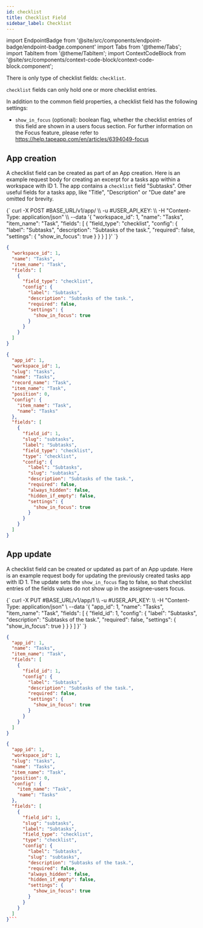 ```yaml
---
id: checklist
title: Checklist Field
sidebar_label: Checklist
---
```


import EndpointBadge from '@site/src/components/endpoint-badge/endpoint-badge.component'
import Tabs from '@theme/Tabs';
import TabItem from '@theme/TabItem';
import ContextCodeBlock from '@site/src/components/context-code-block/context-code-block.component';

There is only type of checklist fields: `checklist`.

`checklist` fields can only hold one or more checklist entries.

In addition to the common field properties, a checklist field has the following settings:

- `show_in_focus` (optional): boolean flag, whether the checklist entries of this field are shown in a users focus section. For further information on the Focus feature, please refer to https://help.tapeapp.com/en/articles/6394049-focus

## App creation

<EndpointBadge method="POST" url="https://api.tapeapp.com/v1/app" />

A checklist field can be created as part of an App creation. Here is an example request body for creating an excerpt for a tasks app within a workspace with ID 1.
The app contains a `checklist` field "Subtasks". Other useful fields for a tasks app, like "Title", "Description" or "Due date" are omitted for brevity.

<Tabs defaultValue="curl">

<TabItem value="curl" label="cURL">
<ContextCodeBlock language="shell" title='➡️      Request'>
{`
curl -X POST #BASE_URL/v1/app/ \\
   -u #USER_API_KEY: \\
   -H "Content-Type: application/json" \\
   --data '{
    "workspace_id": 1,
    "name": "Tasks",
    "item_name": "Task",
    "fields": [
      {
        "field_type": "checklist",
        "config": {
          "label": "Subtasks",
          "description": "Subtasks of the task.",
          "required": false,
          "settings": {
            "show_in_focus": true
          }
        }
      }
    ] 
  }'
`}
</ContextCodeBlock>
</TabItem>

<TabItem value="json" label="JSON">

```json title="➡️      Request">
{
  "workspace_id": 1,
  "name": "Tasks",
  "item_name": "Task",
  "fields": [
    {
      "field_type": "checklist",
      "config": {
        "label": "Subtasks",
        "description": "Subtasks of the task.",
        "required": false,
        "settings": {
          "show_in_focus": true
        }
      }
    }
  ]
}
```

</TabItem>
</Tabs>

```json title="⬅️      Response"
{
  "app_id": 1,
  "workspace_id": 1,
  "slug": "tasks",
  "name": "Tasks",
  "record_name": "Task",
  "item_name": "Task",
  "position": 0,
  "config": {
    "item_name": "Task",
    "name": "Tasks"
  },
  "fields": [
    {
      "field_id": 1,
      "slug": "subtasks",
      "label": "Subtasks",
      "field_type": "checklist",
      "type": "checklist",
      "config": {
        "label": "Subtasks",
        "slug": "subtasks",
        "description": "Subtasks of the task.",
        "required": false,
        "always_hidden": false,
        "hidden_if_empty": false,
        "settings": {
          "show_in_focus": true
        }
      }
    }
  ]
}
```

## App update

<EndpointBadge method="PUT" url="https://api.tapeapp.com/v1/app/{appId}" />

A checklist field can be created or updated as part of an App update. Here is an example request body for updating the previously created tasks app with ID 1.
The update sets the `show_in_focus` flag to false, so that checklist entries of the fields values do not show up in the assignee-users focus.

<Tabs defaultValue="curl">

<TabItem value="curl" label="cURL">
<ContextCodeBlock language="shell" title='➡️      Request'>
{`
curl -X PUT #BASE_URL/v1/app/1 \\
  -u #USER_API_KEY: \\
   -H "Content-Type: application/json" \
   --data '{
    "app_id": 1,
    "name": "Tasks",
    "item_name": "Task",
    "fields": [
       {
        "field_id": 1,
        "config": {
          "label": "Subtasks",
          "description": "Subtasks of the task.",
          "required": false,
          "settings": {
            "show_in_focus": true
          }
        }
      }
    ] 
  }'
`}
</ContextCodeBlock>
</TabItem>

<TabItem value="json" label="JSON">

```json title="➡️      Request">
{
  "app_id": 1,
  "name": "Tasks",
  "item_name": "Task",
  "fields": [
    {
      "field_id": 1,
      "config": {
        "label": "Subtasks",
        "description": "Subtasks of the task.",
        "required": false,
        "settings": {
          "show_in_focus": true
        }
      }
    }
  ]
}
```

</TabItem>
</Tabs>

````json title="⬅️      Response"
{
  "app_id": 1,
  "workspace_id": 1,
  "slug": "tasks",
  "name": "Tasks",
  "item_name": "Task",
  "position": 0,
  "config": {
    "item_name": "Task",
    "name": "Tasks"
  },
  "fields": [
    {
      "field_id": 1,
      "slug": "subtasks",
      "label": "Subtasks",
      "field_type": "checklist",
      "type": "checklist",
      "config": {
        "label": "Subtasks",
        "slug": "subtasks",
        "description": "Subtasks of the task.",
        "required": false,
        "always_hidden": false,
        "hidden_if_empty": false,
        "settings": {
          "show_in_focus": true
        }
      }
    }
  ]
}```

````

